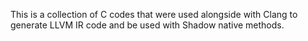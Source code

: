This is a collection of C codes that were used alongside with Clang to generate LLVM IR code and be used with Shadow native methods.
